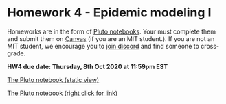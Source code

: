 # Homework 4 - Epidemic modeling I

Homeworks are in the form of [Pluto notebooks](https://github.com/fonsp/Pluto.jl). Your must complete them and submit them on [Canvas](https://canvas.mit.edu/courses/5637) (if you are an MIT student.). If you are not an MIT student, we encourage you to [join discord](https://discord.gg/Z5qnVf8) and find someone to cross-grade.

**HW4 due date: Thursday, 8th Oct 2020 at 11:59pm EST**

[The Pluto notebook (static view)](https://htmlview.glitch.me/?https://github.com/mitmath/18S191/blob/Fall20/homework/homework4/hw4.html)

[The Pluto notebook (right click for link)](https://raw.githubusercontent.com/mitmath/18S191/Fall20/homework/homework4/hw4.jl)
